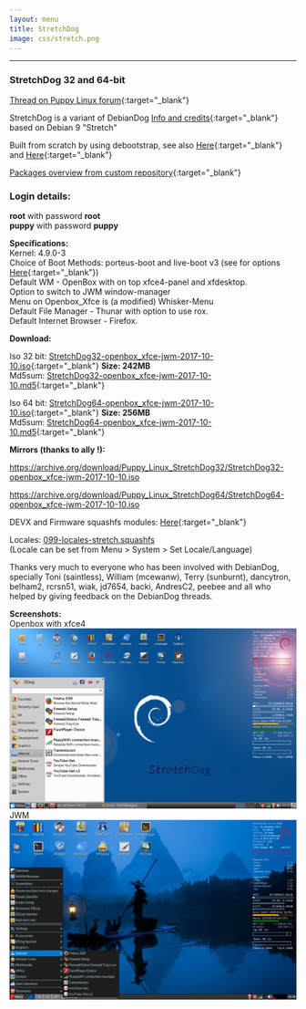```yaml
---
layout: menu
title: StretchDog   
image: css/stretch.png
---
```


---  

### StretchDog 32 and 64-bit

[Thread on Puppy Linux forum](http://murga-linux.com/puppy/viewtopic.php?t=111789){:target="_blank"}

StretchDog is a variant of DebianDog [Info and credits](index.html){:target="_blank"} based on Debian 9 "Stretch"

Built from scratch by using debootstrap, see also [Here](http://murga-linux.com/puppy/viewtopic.php?t=111199){:target="_blank"} and [Here](https://github.com/DebianDog/MakeLive/blob/gh-pages/README-Stretch.md#create-a-debian-9-stretch-minimal-live-iso-similar-to-debiandog){:target="_blank"}  

[Packages overview from custom repository](https://github.com/DebianDog/MakeLive/blob/gh-pages/README-Packages-Stretch.md#overview-of-packages-in-custom-dog-repositories-for-stretch-from){:target="_blank"}       

### Login details:
**root** with password **root**    
**puppy** with password **puppy**

**Specifications:**          
Kernel: 4.9.0-3      
Choice of Boot Methods: porteus-boot and live-boot v3 (see for options [Here](https://github.com/DebianDog/Jessie/wiki/Boot-methods){:target="_blank"})      
Default WM - OpenBox with on top xfce4-panel and xfdesktop.  
Option to switch to JWM window-manager  
Menu on Openbox_Xfce is (a modified) Whisker-Menu             
Default File Manager - Thunar with option to use rox.      
Default Internet Browser - Firefox.           

**Download:**

Iso 32 bit: [StretchDog32-openbox_xfce-jwm-2017-10-10.iso](https://github.com/fredx181/StretchDog/releases/download/v2.0/StretchDog32-openbox_xfce-jwm-2017-10-10.iso){:target="_blank"} **Size: 242MB**        
Md5sum: [StretchDog32-openbox_xfce-jwm-2017-10-10.md5](https://github.com/fredx181/StretchDog/releases/download/v2.0/StretchDog32-openbox_xfce-jwm-2017-10-10.md5){:target="_blank"}  

Iso 64 bit: [StretchDog64-openbox_xfce-jwm-2017-10-10.iso](https://github.com/fredx181/StretchDog/releases/download/v2.0/StretchDog64-openbox_xfce-jwm-2017-10-10.iso){:target="_blank"} **Size: 256MB**          
Md5sum: [StretchDog64-openbox_xfce-jwm-2017-10-10.md5](https://github.com/fredx181/StretchDog/releases/download/v2.0/StretchDog64-openbox_xfce-jwm-2017-10-10.md5){:target="_blank"}

**Mirrors (thanks to ally !):**  
          
<https://archive.org/download/Puppy_Linux_StretchDog32/StretchDog32-openbox_xfce-jwm-2017-10-10.iso>   
         
<https://archive.org/download/Puppy_Linux_StretchDog64/StretchDog64-openbox_xfce-jwm-2017-10-10.iso>                   

DEVX and Firmware squashfs modules: [Here](https://github.com/fredx181/StretchDog/releases/v2.1){:target="_blank"}      

Locales: [099-locales-stretch.squashfs](http://debiandog.github.io/Misc/Stretch/i386/Packages/SFS/099-locales-stretch.squashfs)        
(Locale can be set from Menu > System > Set Locale/Language)  

Thanks very much to everyone who has been involved with DebianDog, specially Toni (saintless), William (mcewanw), Terry (sunburnt), dancytron, belham2, rcrsn51, wiak, jd7654, backi, AndresC2, peebee and all who helped by giving feedback on the DebianDog threads.   

**Screenshots:**    
Openbox with xfce4  
![SCREENSHOT](images/stretchdog.jpg)      
JWM     
![SCREENSHOT](images/stretch-jwm.jpg)    

